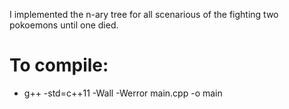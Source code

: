 I implemented the n-ary tree for all scenarious of the fighting two pokoemons until one died.

# To compile:
- g++ -std=c++11 -Wall -Werror main.cpp -o main
